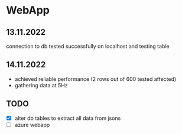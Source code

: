 # WebApp
## 13.11.2022
connection to db tested successfully on localhost and testing table

## 14.11.2022
- achieved reliable performance (2 rows out of 600 tested affected)
- gathering data at 5Hz

## TODO
- [x] alter db tables to extract all data from jsons 
- [ ] azure webapp
